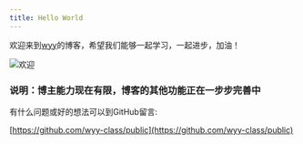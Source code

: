 ```yaml
---
title: Hello World
---
```


欢迎来到[wyy](https://github.com/wyy-class)的博客，希望我们能够一起学习，一起进步，加油！


 ![欢迎](http://image.baidu.com/search/detail?ct=503316480&z=undefined&tn=baiduimagedetail&ipn=d&word=%E6%AC%A2%E8%BF%8E%E5%85%89%E4%B8%B4&step_word=&ie=utf-8&in=&cl=2&lm=-1&st=undefined&hd=undefined&latest=undefined&copyright=undefined&cs=2145487995,3918592888&os=1648436880,3907292794&simid=3475138804,306584137&pn=0&rn=1&di=66880&ln=1722&fr=&fmq=1594284688051_R&fm=&ic=undefined&s=undefined&se=&sme=&tab=0&width=undefined&height=undefined&face=undefined&is=0,0&istype=0&ist=&jit=&bdtype=0&spn=0&pi=0&gsm=0&objurl=http%3A%2F%2Fimg11.360buyimg.com%2Fn1%2Fjfs%2Ft22426%2F97%2F302475165%2F80608%2Fcd922a1d%2F5b0901a8N7dde8812.jpg&rpstart=0&rpnum=0&adpicid=0&force=undefined)


### 说明：博主能力现在有限，博客的其他功能正在一步步完善中

有什么问题或好的想法可以到GitHub留言:

[https://github.com/wyy-class/public](https://github.com/wyy-class/public)